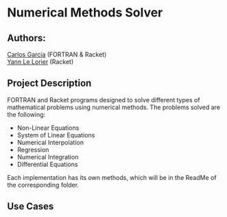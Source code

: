 # Numerical Methods Solver
## Authors:
[Carlos García](https://github.com/cxrlos) (FORTRAN & Racket)\
[Yann Le Lorier](https://github.com/yannlelorier) (Racket)

## Project Description
FORTRAN and Racket programs designed to solve different types of mathematical problems using numerical methods. The problems solved are the following:

- Non-Linear Equations
- System of Linear Equations
- Numerical Interpolation
- Regression
- Numerical Integration
- Differential Equations
  
Each implementation has its own methods, which will be in the ReadMe of the corresponding folder.

## Use Cases
